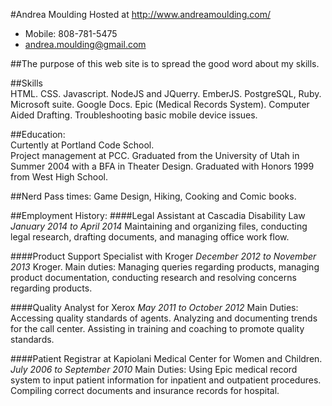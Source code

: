 #Andrea Moulding
Hosted at http://www.andreamoulding.com/
- Mobile: 808-781-5475
- andrea.moulding@gmail.com

##The purpose of this web site is to spread the good word about my skills.

##Skills  
 HTML.  CSS. Javascript. NodeJS and JQuerry. EmberJS. PostgreSQL, Ruby. Microsoft suite. Google Docs. Epic (Medical Records System). Computer Aided Drafting. Troubleshooting basic mobile device issues.
   
##Education:  
Curtently at Portland Code School.  
Project management at PCC.
Graduated from the University of Utah in Summer 2004 with a BFA in Theater Design. Graduated with Honors 1999 from West High School. 

##Nerd Pass times:   Game Design, Hiking, Cooking and Comic books.


##Employment History:
####Legal Assistant at Cascadia Disability Law
*January 2014 to April 2014* Maintaining and organizing files, conducting legal research, drafting documents, and managing office work flow.

####Product Support Specialist with Kroger
*December 2012 to November 2013* Kroger. Main duties: Managing queries regarding products, managing product documentation, conducting research and resolving concerns regarding products.

####Quality Analyst for Xerox
*May 2011 to October 2012* Main Duties: Accessing quality standards of agents. Analyzing and documenting trends for the call center. Assisting in training and coaching to promote quality standards.

####Patient Registrar at Kapiolani Medical Center for Women and Children. 
*July 2006 to September 2010* Main Duties: Using Epic medical record system to input patient information for inpatient and outpatient procedures. Compiling correct documents and insurance records for hospital.
  

